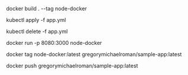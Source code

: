 docker build . --tag node-docker

kubectl apply -f app.yml

kubectl delete -f app.yml

docker run -p 8080:3000 node-docker

docker tag node-docker:latest gregorymichaelroman/sample-app:latest

docker push gregorymichaelroman/sample-app:latest
